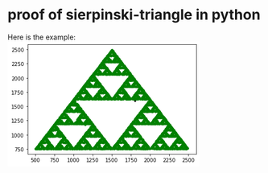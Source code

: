 # proof of sierpinski-triangle in python

Here is the example: \
![alt text](https://github.com/valdolab/sierpinski-triangle/blob/main/Figure2.png?raw=true)

